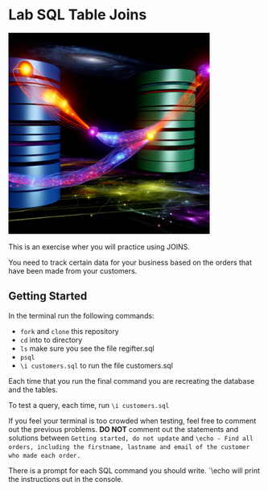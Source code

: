 # Lab SQL Table Joins

<img src="./assets/d-join.webp" width="400" height="400">

This is an exercise wher you will practice using JOINS.

You need to track certain data for your business based on the orders that have been made from your customers.

## Getting Started

In the terminal run the following commands:

- `fork` and `clone` this repository
- `cd` into to directory
- `ls` make sure you see the file regifter.sql
- `psql`
- `\i customers.sql` to run the file customers.sql

Each time that you run the final command you are recreating the database and the tables.

To test a query, each time, run `\i customers.sql`

If you feel your terminal is too crowded when testing, feel free to comment out the previous problems.
**DO NOT** comment out the statements and solutions between `Getting started, do not update` and `\echo - Find all orders, including the firstname, lastname and email of the customer who made each order.`

There is a prompt for each SQL command you should write. `\echo will print the instructions out in the console.
